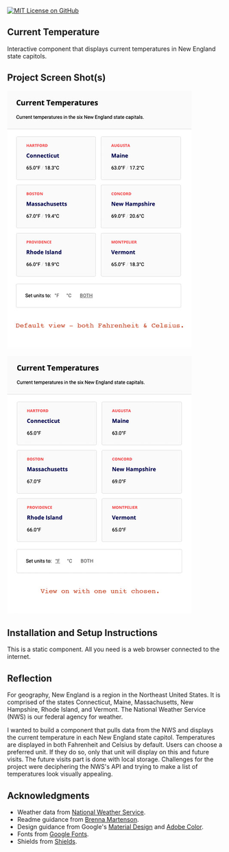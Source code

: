 [![MIT License on GitHub](https://img.shields.io/github/license/seankelliher/current-temperature?style=flat-square)](/LICENSE.txt)
## Current Temperature

Interactive component that displays current temperatures in New England state capitols. 

## Project Screen Shot(s)

![screen shot of project](/screenshots/current-temperature-screenshot1.jpg)

![screen shot of project](/screenshots/current-temperature-screenshot2.jpg)

## Installation and Setup Instructions

This is a static component. All you need is a web browser connected to the internet.

## Reflection

For geography, New England is a region in the Northeast United States. It is comprised of the states Connecticut, Maine, Massachusetts, New Hampshire, Rhode Island, and Vermont. The National Weather Service (NWS) is our federal agency for weather. 

I wanted to build a component that pulls data from the NWS and displays the current temperature in each New England state capitol. Temperatures are displayed in both Fahrenheit and Celsius by default. Users can choose a preferred unit. If they do so, only that unit will display on this and future visits. The future visits part is done with local storage. Challenges for the project were deciphering the NWS's API and trying to make a list of temperatures look visually appealing.

## Acknowledgments

* Weather data from [National Weather Service](https://www.weather.gov).
* Readme guidance from [Brenna Martenson](https://gist.github.com/martensonbj/6bf2ec2ed55f5be723415ea73c4557c4).
* Design guidance from Google's [Material Design](https://material.io/design) and [Adobe Color](https://color.adobe.com/trends).
* Fonts from [Google Fonts](https://fonts.google.com).
* Shields from [Shields](https://shields.io).